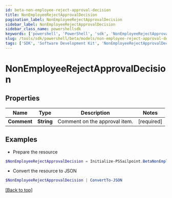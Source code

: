 ```yaml
---
id: beta-non-employee-reject-approval-decision
title: NonEmployeeRejectApprovalDecision
pagination_label: NonEmployeeRejectApprovalDecision
sidebar_label: NonEmployeeRejectApprovalDecision
sidebar_class_name: powershellsdk
keywords: ['powershell', 'PowerShell', 'sdk', 'NonEmployeeRejectApprovalDecision', 'BetaNonEmployeeRejectApprovalDecision'] 
slug: /tools/sdk/powershell/beta/models/non-employee-reject-approval-decision
tags: ['SDK', 'Software Development Kit', 'NonEmployeeRejectApprovalDecision', 'BetaNonEmployeeRejectApprovalDecision']
---
```



# NonEmployeeRejectApprovalDecision

## Properties

Name | Type | Description | Notes
------------ | ------------- | ------------- | -------------
**Comment** |  **String** | Comment on the approval item. | [required]

## Examples

- Prepare the resource
```powershell
$NonEmployeeRejectApprovalDecision = Initialize-PSSailpoint.BetaNonEmployeeRejectApprovalDecision  -Comment null
```

- Convert the resource to JSON
```powershell
$NonEmployeeRejectApprovalDecision | ConvertTo-JSON
```


[[Back to top]](#) 

